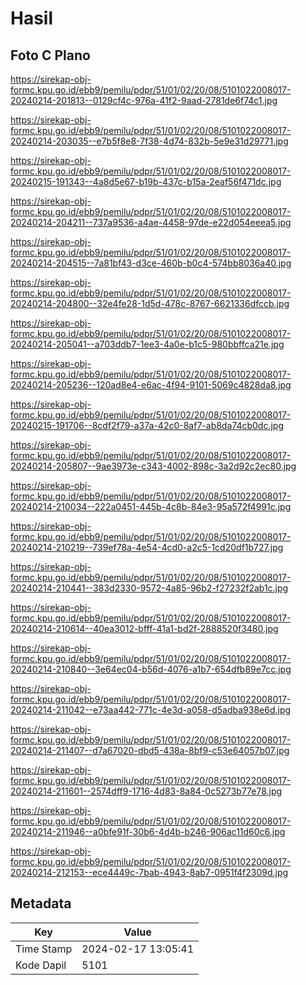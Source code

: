 # Hasil

## Foto C Plano

https://sirekap-obj-formc.kpu.go.id/ebb9/pemilu/pdpr/51/01/02/20/08/5101022008017-20240214-201813--0129cf4c-976a-41f2-9aad-2781de6f74c1.jpg

https://sirekap-obj-formc.kpu.go.id/ebb9/pemilu/pdpr/51/01/02/20/08/5101022008017-20240214-203035--e7b5f8e8-7f38-4d74-832b-5e9e31d29771.jpg

https://sirekap-obj-formc.kpu.go.id/ebb9/pemilu/pdpr/51/01/02/20/08/5101022008017-20240215-191343--4a8d5e67-b19b-437c-b15a-2eaf56f471dc.jpg

https://sirekap-obj-formc.kpu.go.id/ebb9/pemilu/pdpr/51/01/02/20/08/5101022008017-20240214-204211--737a9536-a4ae-4458-97de-e22d054eeea5.jpg

https://sirekap-obj-formc.kpu.go.id/ebb9/pemilu/pdpr/51/01/02/20/08/5101022008017-20240214-204515--7a81bf43-d3ce-460b-b0c4-574bb8036a40.jpg

https://sirekap-obj-formc.kpu.go.id/ebb9/pemilu/pdpr/51/01/02/20/08/5101022008017-20240214-204800--32e4fe28-1d5d-478c-8767-6621336dfccb.jpg

https://sirekap-obj-formc.kpu.go.id/ebb9/pemilu/pdpr/51/01/02/20/08/5101022008017-20240214-205041--a703ddb7-1ee3-4a0e-b1c5-980bbffca21e.jpg

https://sirekap-obj-formc.kpu.go.id/ebb9/pemilu/pdpr/51/01/02/20/08/5101022008017-20240214-205236--120ad8e4-e6ac-4f94-9101-5069c4828da8.jpg

https://sirekap-obj-formc.kpu.go.id/ebb9/pemilu/pdpr/51/01/02/20/08/5101022008017-20240215-191706--8cdf2f79-a37a-42c0-8af7-ab8da74cb0dc.jpg

https://sirekap-obj-formc.kpu.go.id/ebb9/pemilu/pdpr/51/01/02/20/08/5101022008017-20240214-205807--9ae3973e-c343-4002-898c-3a2d92c2ec80.jpg

https://sirekap-obj-formc.kpu.go.id/ebb9/pemilu/pdpr/51/01/02/20/08/5101022008017-20240214-210034--222a0451-445b-4c8b-84e3-95a572f4991c.jpg

https://sirekap-obj-formc.kpu.go.id/ebb9/pemilu/pdpr/51/01/02/20/08/5101022008017-20240214-210219--739ef78a-4e54-4cd0-a2c5-1cd20df1b727.jpg

https://sirekap-obj-formc.kpu.go.id/ebb9/pemilu/pdpr/51/01/02/20/08/5101022008017-20240214-210441--383d2330-9572-4a85-96b2-f27232f2ab1c.jpg

https://sirekap-obj-formc.kpu.go.id/ebb9/pemilu/pdpr/51/01/02/20/08/5101022008017-20240214-210614--40ea3012-bfff-41a1-bd2f-2888520f3480.jpg

https://sirekap-obj-formc.kpu.go.id/ebb9/pemilu/pdpr/51/01/02/20/08/5101022008017-20240214-210840--3e64ec04-b56d-4076-a1b7-654dfb89e7cc.jpg

https://sirekap-obj-formc.kpu.go.id/ebb9/pemilu/pdpr/51/01/02/20/08/5101022008017-20240214-211042--e73aa442-771c-4e3d-a058-d5adba938e6d.jpg

https://sirekap-obj-formc.kpu.go.id/ebb9/pemilu/pdpr/51/01/02/20/08/5101022008017-20240214-211407--d7a67020-dbd5-438a-8bf9-c53e64057b07.jpg

https://sirekap-obj-formc.kpu.go.id/ebb9/pemilu/pdpr/51/01/02/20/08/5101022008017-20240214-211601--2574dff9-1716-4d83-8a84-0c5273b77e78.jpg

https://sirekap-obj-formc.kpu.go.id/ebb9/pemilu/pdpr/51/01/02/20/08/5101022008017-20240214-211946--a0bfe91f-30b6-4d4b-b246-906ac11d60c6.jpg

https://sirekap-obj-formc.kpu.go.id/ebb9/pemilu/pdpr/51/01/02/20/08/5101022008017-20240214-212153--ece4449c-7bab-4943-8ab7-0951f4f2309d.jpg


## Metadata

| Key        | Value               |
| ---------- | ------------------- |
| Time Stamp | 2024-02-17 13:05:41 |
| Kode Dapil | 5101                |



